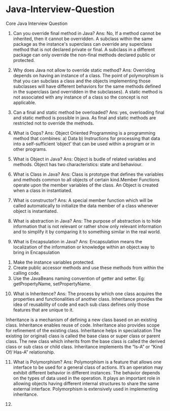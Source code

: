 # Java-Interview-Question
Core Java Interview Question

1. Can you override final method in Java?
Ans: No, If a method cannot be inherited, then it cannot be overridden. A subclass within the same package as the instance's superclass can override any superclass method that is not declared private or final. A subclass in a different package can only override the non-final methods declared public or protected.

2. Why does Java not allow to override static method?
Ans: Overriding depends on having an instance of a class. The point of polymorphism is that you can subclass a class and the objects implementing those subclasses will have different behaviors for the same methods defined in the superclass (and overridden in the subclasses). A static method is not associated with any instance of a class so the concept is not applicable.

3. Can a final and static method be overloaded?
Ans: yes, overloading final and static method is possible in java. As final and static methods are restricted not to override the methods.

4. What is Oops?
Ans: Object Oriented Programming is a programming method that combines:
a) Data
b) Instructions for processing that data
into a self-sufficient ‘object’ that can be used within a program or in other programs.

5. What is Object in Java?
Ans: Object is budle of related variables and methods. Object has two characteristics: state and behaviour.

6. What is Class in Java?
Ans: Class is prototype that defines the variables and methods common to all objects of certain kind.Member Functions operate upon the member variables of the class. An Object is created when a class in instantiated.

7. What is constructor?
Ans:  A special member function which will be called automatically to initialize the data member of a class whenever object is instantiated.

8. What is abstraction in Java?
Ans: The purpose of abstraction is to hide information that is not relevant or rather show only relevant information and to simplify it by comparing it to something similar in the real world.

9. What is Encapsulation in Java?
Ans: Encapsulation means the localization of the information or knowledge within an object.way to bring in Encapsulation
1) Make the instance variables protected.
2) Create public accessor methods and use these methods from within the calling code.
3) Use the JavaBeans naming convention of getter and setter.
Eg: getPropertyName, setPropertyName.

10. What is Inheritence?
Ans: The process by which one class acquires the properties and functionalities of another class. Inheritance provides the idea of reusability of code and each sub class defines only those features that are unique to it.

Inheritance is a mechanism of defining a new class based on an existing class.
Inheritance enables reuse of code. Inheritance also provides scope for refinement of the existing class. Inheritance helps in specialization
The existing (or original) class is called the base class or super class or parent class. The new class which inherits from the base class is called the derived class or sub class or child class.
Inheritance implements the “Is-A” or “Kind Of/ Has-A” relationship.

11. What is Polymorphism?
Ans: Polymorphism is a feature that allows one interface to be used for a general class of actions. It’s an operation may exhibit different behavior in different instances. The behavior depends on the types of data used in the operation. It plays an important role in allowing objects having different internal structures to share the same external interface. Polymorphism is extensively used in implementing inheritance.

12. 

